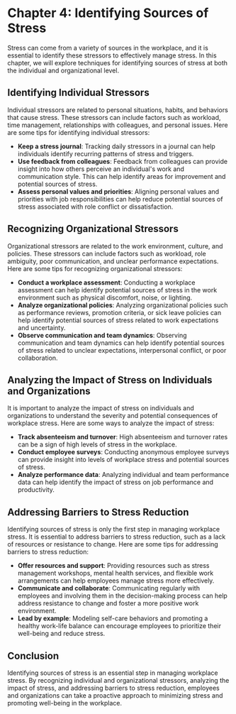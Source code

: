 Chapter 4: Identifying Sources of Stress
========================================

Stress can come from a variety of sources in the workplace, and it is essential to identify these stressors to effectively manage stress. In this chapter, we will explore techniques for identifying sources of stress at both the individual and organizational level.

Identifying Individual Stressors
--------------------------------

Individual stressors are related to personal situations, habits, and behaviors that cause stress. These stressors can include factors such as workload, time management, relationships with colleagues, and personal issues. Here are some tips for identifying individual stressors:

* **Keep a stress journal**: Tracking daily stressors in a journal can help individuals identify recurring patterns of stress and triggers.
* **Use feedback from colleagues**: Feedback from colleagues can provide insight into how others perceive an individual's work and communication style. This can help identify areas for improvement and potential sources of stress.
* **Assess personal values and priorities**: Aligning personal values and priorities with job responsibilities can help reduce potential sources of stress associated with role conflict or dissatisfaction.

Recognizing Organizational Stressors
------------------------------------

Organizational stressors are related to the work environment, culture, and policies. These stressors can include factors such as workload, role ambiguity, poor communication, and unclear performance expectations. Here are some tips for recognizing organizational stressors:

* **Conduct a workplace assessment**: Conducting a workplace assessment can help identify potential sources of stress in the work environment such as physical discomfort, noise, or lighting.
* **Analyze organizational policies**: Analyzing organizational policies such as performance reviews, promotion criteria, or sick leave policies can help identify potential sources of stress related to work expectations and uncertainty.
* **Observe communication and team dynamics**: Observing communication and team dynamics can help identify potential sources of stress related to unclear expectations, interpersonal conflict, or poor collaboration.

Analyzing the Impact of Stress on Individuals and Organizations
---------------------------------------------------------------

It is important to analyze the impact of stress on individuals and organizations to understand the severity and potential consequences of workplace stress. Here are some ways to analyze the impact of stress:

* **Track absenteeism and turnover**: High absenteeism and turnover rates can be a sign of high levels of stress in the workplace.
* **Conduct employee surveys**: Conducting anonymous employee surveys can provide insight into levels of workplace stress and potential sources of stress.
* **Analyze performance data**: Analyzing individual and team performance data can help identify the impact of stress on job performance and productivity.

Addressing Barriers to Stress Reduction
---------------------------------------

Identifying sources of stress is only the first step in managing workplace stress. It is essential to address barriers to stress reduction, such as a lack of resources or resistance to change. Here are some tips for addressing barriers to stress reduction:

* **Offer resources and support**: Providing resources such as stress management workshops, mental health services, and flexible work arrangements can help employees manage stress more effectively.
* **Communicate and collaborate**: Communicating regularly with employees and involving them in the decision-making process can help address resistance to change and foster a more positive work environment.
* **Lead by example**: Modeling self-care behaviors and promoting a healthy work-life balance can encourage employees to prioritize their well-being and reduce stress.

Conclusion
----------

Identifying sources of stress is an essential step in managing workplace stress. By recognizing individual and organizational stressors, analyzing the impact of stress, and addressing barriers to stress reduction, employees and organizations can take a proactive approach to minimizing stress and promoting well-being in the workplace.
